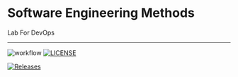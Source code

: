 # Software Engineering Methods
Lab For DevOps
___
![workflow](https://github.com/y3llkyaw/sem/actions/workflows/main.yml/badge.svg)
[![LICENSE](https://img.shields.io/github/license/y3llkyaw/sem.svg?style=flat-square)](https://github.com/<github-username>/sem/blob/master/LICENSE)

[![Releases](https://img.shields.io/github/release/y3llkyaw/sem/all.svg?style=flat-square)](https://github.com/y3llkyaw/sem/releases)